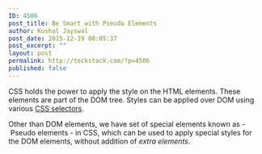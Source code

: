```yaml
---
ID: 4506
post_title: Be Smart with Pseudo Elements
author: Kushal Jayswal
post_date: 2015-12-19 08:05:37
post_excerpt: ""
layout: post
permalink: http://teckstack.com/?p=4506
published: false
---
```

CSS holds the power to apply the style on the HTML elements. These elements are part of the DOM tree. Styles can be applied over DOM using various <span style="text-decoration: underline;">CSS selectors</span>.

Other than DOM elements, we have set of special elements known as - Pseudo elements - in CSS, which can be used to apply special styles for the DOM elements, without addition of <em>extra elements</em>.